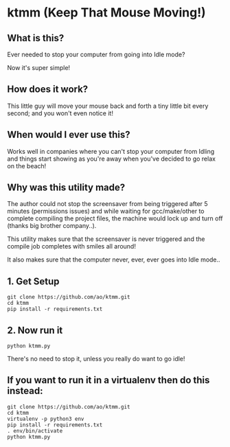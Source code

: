 # ktmm (Keep That Mouse Moving!)


## What is this?
Ever needed to stop your computer from going into Idle mode?

Now it's super simple!

## How does it work?
This little guy will move your mouse back and forth a tiny little bit every second; and you won't even notice it!

## When would I ever use this?
Works well in companies where you can't stop your computer from Idling and things start showing as you're away when you've decided to go relax on the beach!

## Why was this utility made?
The author could not stop the screensaver from being triggered after 5 minutes (permissions issues) and while waiting for gcc/make/other to complete compiling the project files, the machine would lock up and turn off (thanks big brother company..).

This utility makes sure that the screensaver is never triggered and the compile job completes with smiles all around!

It also makes sure that the computer never, ever, ever goes into Idle mode..

## 1. Get Setup

```
git clone https://github.com/ao/ktmm.git
cd ktmm
pip install -r requirements.txt
```

## 2. Now run it
`python ktmm.py`

There's no need to stop it, unless you really do want to go idle!


## If you want to run it in a virtualenv then do this instead:

```
git clone https://github.com/ao/ktmm.git
cd ktmm
virtualenv -p python3 env
pip install -r requirements.txt
. env/bin/activate
python ktmm.py
```
